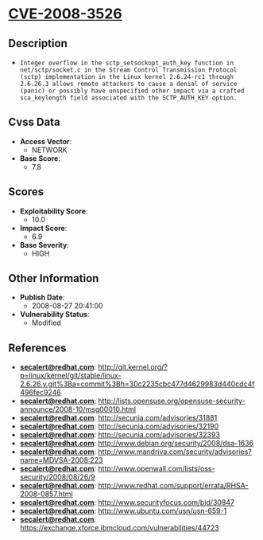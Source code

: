 
# [CVE-2008-3526](https://cve.mitre.org/cgi-bin/cvename.cgi?name=CVE-2008-3526)

## Description

- `Integer overflow in the sctp_setsockopt_auth_key function in net/sctp/socket.c in the Stream Control Transmission Protocol (sctp) implementation in the Linux kernel 2.6.24-rc1 through 2.6.26.3 allows remote attackers to cause a denial of service (panic) or possibly have unspecified other impact via a crafted sca_keylength field associated with the SCTP_AUTH_KEY option.`

## Cvss Data

- **Access Vector**:
  - NETWORK
- **Base Score**:
  - 7.8

## Scores

- **Exploitability Score**:
  - 10.0
- **Impact Score**:
  - 6.9
- **Base Severity**:
  - HIGH

## Other Information

- **Publish Date**:
  - 2008-08-27 20:41:00
- **Vulnerability Status**:
  - Modified

## References

- **secalert@redhat.com**: http://git.kernel.org/?p=linux/kernel/git/stable/linux-2.6.26.y.git%3Ba=commit%3Bh=30c2235cbc477d4629983d440cdc4f496fec9246
- **secalert@redhat.com**: http://lists.opensuse.org/opensuse-security-announce/2008-10/msg00010.html
- **secalert@redhat.com**: http://secunia.com/advisories/31881
- **secalert@redhat.com**: http://secunia.com/advisories/32190
- **secalert@redhat.com**: http://secunia.com/advisories/32393
- **secalert@redhat.com**: http://www.debian.org/security/2008/dsa-1636
- **secalert@redhat.com**: http://www.mandriva.com/security/advisories?name=MDVSA-2008:223
- **secalert@redhat.com**: http://www.openwall.com/lists/oss-security/2008/08/26/9
- **secalert@redhat.com**: http://www.redhat.com/support/errata/RHSA-2008-0857.html
- **secalert@redhat.com**: http://www.securityfocus.com/bid/30847
- **secalert@redhat.com**: http://www.ubuntu.com/usn/usn-659-1
- **secalert@redhat.com**: https://exchange.xforce.ibmcloud.com/vulnerabilities/44723
